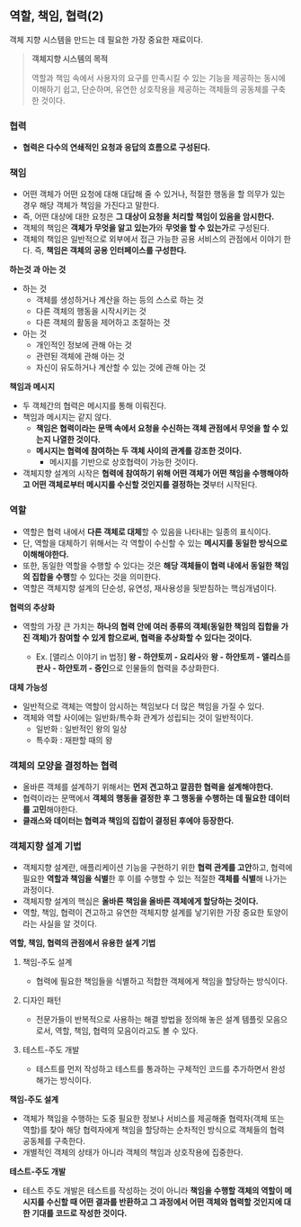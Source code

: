 ## 역할, 책임, 협력(2)
객체 지향 시스템을 만드는 데 필요한 가장 중요한 재료이다.

> **객체지향 시스템의 목적**
>
> 역할과 책임 속에서 사용자의 요구를 만족시킬 수 있는 기능을  제공하는 동시에 이해하기 쉽고, 단순하며, 유연한 상호작용을 제공하는 객체들의 공동체를 구축한 것이다.



### **협력**
- **협력은 다수의 연쇄적인 요청과 응답의 흐름으로 구성된다.**



### **책임**
- 어떤 객체가 어떤 요청에 대해 대답해 줄 수 있거나, 적절한 행동을 할 의무가 있는 경우 해당 객체가 책임을 가진다고 말한다.
- 즉, 어떤 대상에 대한 요청은 **그 대상이 요청을 처리할 책임이 있음을 암시한다.**
- 객체의 책임은 **객체가 무엇을 알고 있는가**와 **무엇을 할 수 있는가**로 구성된다.
- 객체의 책임은 일반적으로 외부에서 접근 가능한 공용 서비스의 관점에서 이야기 한다. 즉, **책임은 객체의 공용 인터페이스를 구성한다.**



**하는것 과 아는 것**
- 하는 것
	- 객체를 생성하거나 계산을 하는 등의 스스로 하는 것
	- 다른 객체의 행동을 시작시키는 것
	- 다른 객체의 활동을 제어하고 조절하는 것
- 아는 것
	- 개인적인 정보에 관해 아는 것
	- 관련된 객체에 관해 아는 것
	- 자신이 유도하거나 계산할 수 있는 것에 관해 아는 것



**책임과 메시지**
- 두 객체간의 협력은 메시지를 통해 이뤄진다.
- 책임과 메시지는 같지 않다.
	- **책임은 협력이라는 문맥 속에서 요청을 수신하는 객체 관점에서 무엇을 할 수 있는지 나열한 것이다.**
	- **메시지는 협력에 참여하는 두 객체 사이의 관계를 강조한 것이다.**
		- 메시지를 기반으로 상호협력이 가능한 것이다.
- 객체지향 설계의 시작은 **협력에 참여하기 위해 어떤 객체가 어떤 책임을 수행해야하고 어떤 객체로부터 메시지를 수신할 것인지를 결정하는 것**부터 시작된다.





### **역할**
- 역할은 협력 내에서 **다른 객체로 대체**할 수 있음을 나타내는 일종의 표식이다.
- 단, 역할을 대체하기 위해서는 각 역할이 수신할 수 있는 **메시지를 동일한 방식으로 이해해야한다.**
- 또한, 동일한 역할을 수행할 수 있다는 것은 **해당 객체들이 협력 내에서 동일한 책임의 집합을 수행**할 수 있다는 것을 의미한다.
- 역할은 객체지향 설계의 단순성, 유연성, 재사용성을 뒷받침하는 핵심개념이다.



**협력의 추상화**
- 역할의 가장 큰 가치는 **하나의 협력 안에 여러 종류의 객체(동일한 책임의 집합을 가진 객체)가 참여할 수 있게 함으로써, 협력을 추상화할 수 있다는 것이다.**
	
	- Ex. [앨리스 이야기 in 법정] **왕 - 하얀토끼 - 요리사**와 **왕 - 하얀토끼 - 앨리스**를 **판사 - 하얀토끼 - 증인**으로 인물들의 협력을 추상화한다. 
	
	

**대체 가능성**
- 일반적으로 객체는 역할이 암시하는 책임보다 더 많은 책임을 가질 수 있다.
- 객체와 역할 사이에는 일반화/특수화 관계가 성립되는 것이 일반적이다.
	- 일반화 : 일반적인 왕의 일상
	- 특수화 : 재판할 때의 왕





### **객체의 모양을 결정하는 협력**
- 올바른 객체를 설계하기 위해서는 **먼저 견고하고 깔끔한 협력을 설계해야한다.**
- 협력이라는 문맥에서 **객체의 행동을 결정한 후 그 행동을 수행하는 데 필요한 데이터를 고민**해야한다.
- **클래스와 데이터는 협력과 책임의 집합이 결정된 후에야 등장한다.**





### **객체지향 설계 기법**
- 객체지향 설계란, 애플리케이션 기능을 구현하기 위한 **협력 관계를 고안**하고, 협력에 필요한 **역할과 책임을 식별**한 후 이를 수행할 수 있는 적절한 **객체를 식별**해 나가는 과정이다.
- 객체지향 설계의 핵심은 **올바른 책임을 올바른 객체에게 할당하는 것이다.**
- 역할, 책임, 협력이 견고하고 유연한 객체지향 설계를 낳기위한 가장 중요한 토양이라는 사실을 알 것이다.



**역할, 책임, 협력의 관점에서 유용한 설계 기법**
1. 책임-주도 설계
	
	- 협력에 필요한 책임들을 식별하고 적합한 객체에게 책임을 할당하는 방식이다.
2. 디자인 패턴
	
	- 전문가들이 반복적으로 사용하는 해결 방법을 정의해 놓은 설계 템플릿 모음으로서, 역할, 책임, 협력의 모음이라고도 볼 수 있다.
3. 테스트-주도 개발
	
	- 테스트를 먼저 작성하고 테스트를 통과하는 구체적인 코드를 추가하면서 완성해가는 방식이다.
	
	

**책임-주도 설계**
- 객체가 책임을 수행하는 도중 필요한 정보나 서비스를 제공해줄 협력자(객체 또는 역할)를 찾아 해당 협력자에게 책임을 할당하는 순차적인 방식으로 객체들의 협력 공동체를 구축한다.
- 개별적인 객체의 상태가 아니라 객체의 책임과 상호작용에 집중한다.



**테스트-주도 개발**
- 테스트 주도 개발은 테스트를 작성하는 것이 아니라 **책임을 수행할 객체의 역할이 메시지를 수신할 때 어떤 결과를 반환하고 그 과정에서 어떤 객체와 협력할 것인지에 대한 기대를 코드로 작성한 것이다.**
